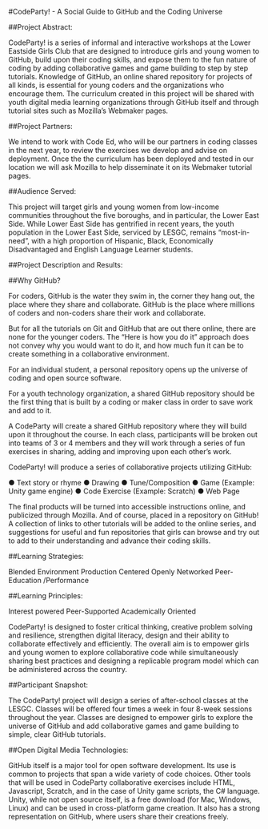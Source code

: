
#CodeParty! - A Social Guide to GitHub and the Coding Universe 

##Project Abstract: 

CodeParty! is a series of informal and interactive workshops at the Lower Eastside Girls Club that are designed to introduce girls and young women to GitHub, build upon their coding skills, and expose them to the fun nature of coding by adding collaborative games and game building to step by step tutorials. Knowledge of GitHub, an online shared repository for projects of all kinds, is essential for young coders and the organizations who encourage them. The curriculum created in this project will be shared with youth digital media learning organizations through GitHub itself and through tutorial sites such as Mozilla’s Webmaker pages.

##Project Partners: 

We intend to work with Code Ed, who will be our partners in coding classes in the next year, to review the exercises we develop and advise on deployment. Once the the curriculum has been deployed and tested in our location we will ask Mozilla to help disseminate it on its Webmaker tutorial pages.

##Audience Served: 

This project will target girls and young women from low-income communities throughout the five boroughs, and in particular, the Lower East Side. While Lower East Side has gentrified in recent years, the youth population in the Lower East Side, serviced by LESGC, remains “most-in-need”, with a high proportion of Hispanic, Black, Economically Disadvantaged and English Language Learner students.


##Project Description and Results: 

##Why GitHub?

For coders, GitHub is the water they swim in, the corner they hang out, the place where they share and collaborate. GitHub is the place where millions of coders and non-coders share their work and collaborate.

But for all the tutorials on Git and GitHub that are out there online, there are none for the younger coders. The “Here is how you do it” approach does not convey why you would want to do it, and how much fun it can be to create something in a collaborative environment. 

For an individual student, a personal repository opens up the universe of coding and open source software.  

For a youth technology organization, a shared GitHub repository should be the first thing that is built by a coding or maker class in order to save work and add to it. 

A CodeParty will create a shared GitHub repository where they will build upon it throughout the course. In each class, participants will be broken out into teams of 3 or 4 members and they will work through a series of fun exercises in sharing, adding and improving upon each other’s work. 

CodeParty! will produce a series of collaborative projects utilizing GitHub:

●	Text story or rhyme
●	Drawing
●	Tune/Composition
●	Game (Example: Unity game engine)
●	Code Exercise (Example: Scratch)
●	Web Page

The final products will be turned into accessible instructions online, and publicized through Mozilla.  And of course, placed in a repository on GitHub! A collection of links to other tutorials will be added to the online series, and  suggestions for useful and fun repositories that girls can browse and try out to add to their understanding and advance their coding skills. 

##Learning Strategies: 

Blended Environment
Production Centered
Openly Networked
Peer-Education /Performance

##Learning Principles:  

Interest powered
Peer-Supported
Academically Oriented

CodeParty! is designed to foster critical thinking, creative problem solving and resilience, strengthen digital literacy, design and their ability to collaborate effectively and efficiently. The overall aim is to empower girls and young women to explore collaborative code  while simultaneously sharing best practices and designing a replicable program model which can be administered across the country.

##Participant Snapshot:

The CodeParty! project will design a series of after-school classes at the LESGC. Classes will be offered four times a week in four 8-week sessions throughout the year. Classes are designed to empower girls to explore the universe of GitHub and add collaborative games and game building to simple, clear GitHub tutorials. 

##Open Digital Media Technologies: 

GitHub itself is a major tool for open software development. Its use is common to projects that span a wide variety of code choices. Other tools that will be used in CodeParty collaborative exercises include HTML, Javascript, Scratch, and in the case of Unity game scripts, the C# language. Unity, while not open source itself, is a free download (for Mac, Windows, Linux) and can be used in cross-platform game creation. It also has a strong representation on GitHub, where users share their creations freely.


